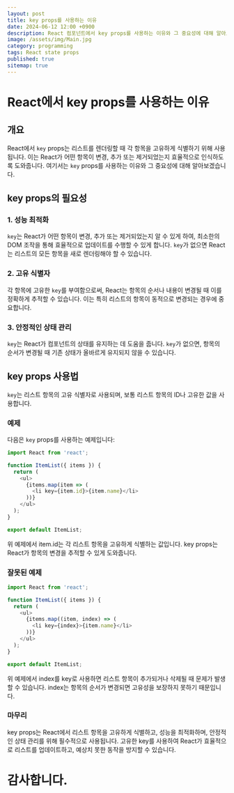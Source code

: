 ```yaml
---
layout: post
title: key props를 사용하는 이유
date: 2024-06-12 12:00 +0900
description: React 컴포넌트에서 key props를 사용하는 이유와 그 중요성에 대해 알아보겠습니다.
image: /assets/img/Main.jpg
category: programming
tags: React state props
published: true
sitemap: true
---
```


# React에서 key props를 사용하는 이유

## 개요

React에서 `key` props는 리스트를 렌더링할 때 각 항목을 고유하게 식별하기 위해 사용됩니다. 이는 React가 어떤 항목이 변경, 추가 또는 제거되었는지 효율적으로 인식하도록 도와줍니다. 여기서는 `key` props를 사용하는 이유와 그 중요성에 대해 알아보겠습니다.

## key props의 필요성

### 1. 성능 최적화
`key`는 React가 어떤 항목이 변경, 추가 또는 제거되었는지 알 수 있게 하여, 최소한의 DOM 조작을 통해 효율적으로 업데이트를 수행할 수 있게 합니다. `key`가 없으면 React는 리스트의 모든 항목을 새로 렌더링해야 할 수 있습니다.

### 2. 고유 식별자
각 항목에 고유한 `key`를 부여함으로써, React는 항목의 순서나 내용이 변경될 때 이를 정확하게 추적할 수 있습니다. 이는 특히 리스트의 항목이 동적으로 변경되는 경우에 중요합니다.

### 3. 안정적인 상태 관리
`key`는 React가 컴포넌트의 상태를 유지하는 데 도움을 줍니다. `key`가 없으면, 항목의 순서가 변경될 때 기존 상태가 올바르게 유지되지 않을 수 있습니다.

## key props 사용법

`key`는 리스트 항목의 고유 식별자로 사용되며, 보통 리스트 항목의 ID나 고유한 값을 사용합니다.

### 예제

다음은 `key` props를 사용하는 예제입니다:

```javascript
import React from 'react';

function ItemList({ items }) {
  return (
    <ul>
      {items.map(item => (
        <li key={item.id}>{item.name}</li>
      ))}
    </ul>
  );
}

export default ItemList;
```
위 예제에서 item.id는 각 리스트 항목을 고유하게 식별하는 값입니다. key props는 React가 항목의 변경을 추적할 수 있게 도와줍니다.


### 잘못된 예제
```javascript
import React from 'react';

function ItemList({ items }) {
  return (
    <ul>
      {items.map((item, index) => (
        <li key={index}>{item.name}</li>
      ))}
    </ul>
  );
}

export default ItemList;
```
위 예제에서 index를 key로 사용하면 리스트 항목이 추가되거나 삭제될 때 문제가 발생할 수 있습니다. index는 항목의 순서가 변경되면 고유성을 보장하지 못하기 때문입니다.


### 마무리
key props는 React에서 리스트 항목을 고유하게 식별하고, 성능을 최적화하며, 안정적인 상태 관리를 위해 필수적으로 사용됩니다. 고유한 key를 사용하여 React가 효율적으로 리스트를 업데이트하고, 예상치 못한 동작을 방지할 수 있습니다.

# 감사합니다.

